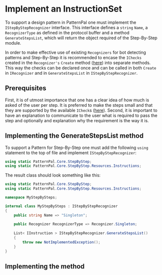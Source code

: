 # Implement an InstructionSet

To support a design pattern in PatternPal one must implement the `IStepByStepRecognizer` interface. 
This interface defines a `string` `Name`, a `RecognizerType` as defined in the protocol buffer and 
a method `GenerateStepsList`, which will return the object required of the Step-By-Step module.

In order to make effective use of existing `Recognizers` for bot detecting patterns and Step-By-Step 
it is recommended to encase the `IChecks` created in the `Recognizer's` `Create` method 
([here](~/dev/recognizers/guides/implement_recognizer.md)) into separate methods. This way the checks can
be declared once and can be called in both `Create` in `IRecognizer` and in `GenerateStepsList` in 
`IStepByStepRecognizer`. 
 

## Prerequisites 

First, it is of utmost importance that one has a clear idea of how much is asked of the user per step. It 
is  preferred to make the steps small and that they are supported by the available `ICheck`s 
([here](~/dev/recognizers/design/checks.md)). Second, it is important to have an explanation to 
communicate to the user what is required to pass the step and optionally and explanation why the 
requirement is the way it is. 

## Implementing the GenerateStepsList method

To support a Pattern for Step-By-Step one must add the following `using` statement to the top of 
file and implement `IStepByStepRecognizer`:

```csharp
using static PatternPal.Core.StepByStep;
using static PatternPal.Core.StepByStep.Resources.Instructions;
```

The result class should look something like this:

```csharp
using static PatternPal.Core.StepByStep;
using static PatternPal.Core.StepByStep.Resources.Instructions;

namespace MyStepBySteps;

internal class MyStepBySteps : IStepByStepRecognizer
{
	public string Name => "Singleton";
	
	public Recognizer RecognizerType => Recognizer.Singleton;
	
	List< IInstruction > IStepByStepRecognizer.GenerateStepsList()
	{
		throw new NotImplementedException();
	}
}
```

## Implementing the method
